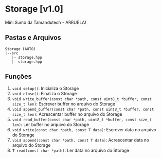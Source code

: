 # Storage [v1.0]
 Mini Sumô da Tamandutech - ARRUELA!

## Pastas e Arquivos
 ```
 Storage (AUTO)
 |--src
    |- storage.hpp
    |- storage.hpp
 ```

## Funções
 1. `void setup()`: Inicializa o Storage 
 2. `void close()`: Finaliza o Storage
 3. `void write_buffer(const char *path, const uint8_t *buffer, const size_t len)`: Escrever buffer no arquivo do Storage
 4. `void append_buffer(const char *path, const uint8_t *buffer, const size_t len)`: Acrescentar buffer no arquivo do Storage
 5. `void read_buffer(const char *path, uint8_t *buffer, const size_t len)`: Ler buffer no arquivo do Storage
 6. `void write(const char *path, const T data)`: Escrever data no arquivo do Storage
 7. `void append(const char *path, const T data)`: Acrescentar data no arquivo do Storage
 8. `T read(const char *path)`: Ler data no arquivo do Storage
